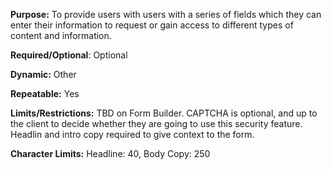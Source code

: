 **Purpose:** To provide users with users with a series of fields which they can enter their information to request or gain access to different types of content and information.

**Required/Optional**: Optional

**Dynamic:** Other

**Repeatable:** Yes

**Limits/Restrictions:** TBD on Form Builder. CAPTCHA is optional, and up to the client to decide whether they are going to use this security feature. Headlin and intro copy required to give context to the form. 

**Character Limits:** Headline: 40, Body Copy: 250